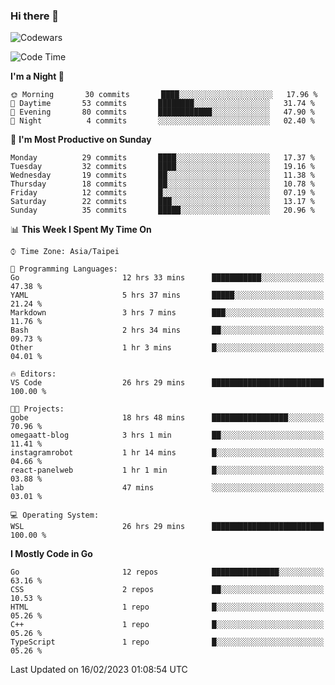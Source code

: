 ### Hi there 👋

![Codewars](https://www.codewars.com/users/omegaatt36/badges/small)

<!--START_SECTION:waka-->
![Code Time](http://img.shields.io/badge/Code%20Time-842%20hrs%203%20mins-blue)

**I'm a Night 🦉** 

```text
🌞 Morning       30 commits       ████░░░░░░░░░░░░░░░░░░░░░   17.96 % 
🌆 Daytime       53 commits       ████████░░░░░░░░░░░░░░░░░   31.74 % 
🌃 Evening       80 commits       ████████████░░░░░░░░░░░░░   47.90 % 
🌙 Night          4 commits       ░░░░░░░░░░░░░░░░░░░░░░░░░   02.40 % 

```
📅 **I'm Most Productive on Sunday** 

```text
Monday          29 commits       ████░░░░░░░░░░░░░░░░░░░░░   17.37 % 
Tuesday         32 commits       ████░░░░░░░░░░░░░░░░░░░░░   19.16 % 
Wednesday       19 commits       ██░░░░░░░░░░░░░░░░░░░░░░░   11.38 % 
Thursday        18 commits       ██░░░░░░░░░░░░░░░░░░░░░░░   10.78 % 
Friday          12 commits       █░░░░░░░░░░░░░░░░░░░░░░░░   07.19 % 
Saturday        22 commits       ███░░░░░░░░░░░░░░░░░░░░░░   13.17 % 
Sunday          35 commits       █████░░░░░░░░░░░░░░░░░░░░   20.96 % 

```


📊 **This Week I Spent My Time On** 

```text
⌚︎ Time Zone: Asia/Taipei

💬 Programming Languages: 
Go                       12 hrs 33 mins      ███████████░░░░░░░░░░░░░░   47.38 % 
YAML                     5 hrs 37 mins       █████░░░░░░░░░░░░░░░░░░░░   21.24 % 
Markdown                 3 hrs 7 mins        ███░░░░░░░░░░░░░░░░░░░░░░   11.76 % 
Bash                     2 hrs 34 mins       ██░░░░░░░░░░░░░░░░░░░░░░░   09.73 % 
Other                    1 hr 3 mins         █░░░░░░░░░░░░░░░░░░░░░░░░   04.01 % 

🔥 Editors: 
VS Code                  26 hrs 29 mins      █████████████████████████   100.00 % 

🐱‍💻 Projects: 
gobe                     18 hrs 48 mins      █████████████████░░░░░░░░   70.96 % 
omegaatt-blog            3 hrs 1 min         ██░░░░░░░░░░░░░░░░░░░░░░░   11.41 % 
instagramrobot           1 hr 14 mins        █░░░░░░░░░░░░░░░░░░░░░░░░   04.66 % 
react-panelweb           1 hr 1 min          █░░░░░░░░░░░░░░░░░░░░░░░░   03.88 % 
lab                      47 mins             ░░░░░░░░░░░░░░░░░░░░░░░░░   03.01 % 

💻 Operating System: 
WSL                      26 hrs 29 mins      █████████████████████████   100.00 % 

```

**I Mostly Code in Go** 

```text
Go                       12 repos            ███████████████░░░░░░░░░░   63.16 % 
CSS                      2 repos             ██░░░░░░░░░░░░░░░░░░░░░░░   10.53 % 
HTML                     1 repo              █░░░░░░░░░░░░░░░░░░░░░░░░   05.26 % 
C++                      1 repo              █░░░░░░░░░░░░░░░░░░░░░░░░   05.26 % 
TypeScript               1 repo              █░░░░░░░░░░░░░░░░░░░░░░░░   05.26 % 

```



 Last Updated on 16/02/2023 01:08:54 UTC
<!--END_SECTION:waka-->

<!--
**omegaatt36/omegaatt36** is a ✨ _special_ ✨ repository because its `README.md` (this file) appears on your GitHub profile.

Here are some ideas to get you started:

- 🔭 I’m currently working on ...
- 🌱 I’m currently learning ...
- 👯 I’m looking to collaborate on ...
- 🤔 I’m looking for help with ...
- 💬 Ask me about ...
- 📫 How to reach me: ...
- 😄 Pronouns: ...
- ⚡ Fun fact: ...
-->
